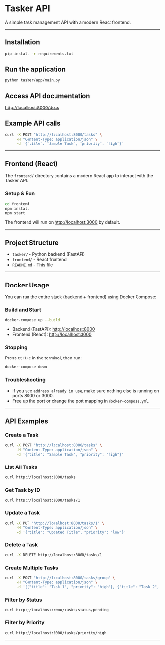 # Tasker API

A simple task management API with a modern React frontend.

---

## Installation

```bash
pip install -r requirements.txt
```

## Run the application

```bash
python tasker/app/main.py
```

## Access API documentation

[http://localhost:8000/docs](http://localhost:8000/docs)

## Example API calls

```bash
curl -X POST "http://localhost:8000/tasks" \
     -H "Content-Type: application/json" \
     -d '{"title": "Sample Task", "priority": "high"}'
```

---

## Frontend (React)

The `frontend/` directory contains a modern React app to interact with the Tasker API.

### Setup & Run

```bash
cd frontend
npm install
npm start
```

The frontend will run on [http://localhost:3000](http://localhost:3000) by default.

---

## Project Structure

- `tasker/` - Python backend (FastAPI)
- `frontend/` - React frontend
- `README.md` - This file

---

## Docker Usage

You can run the entire stack (backend + frontend) using Docker Compose:

### Build and Start
```bash
docker-compose up --build
```

- Backend (FastAPI): [http://localhost:8000](http://localhost:8000)
- Frontend (React): [http://localhost:3000](http://localhost:3000)

### Stopping
Press `Ctrl+C` in the terminal, then run:
```bash
docker-compose down
```

### Troubleshooting
- If you see `address already in use`, make sure nothing else is running on ports 8000 or 3000.
- Free up the port or change the port mapping in `docker-compose.yml`.

---

## API Examples

### Create a Task
```bash
curl -X POST "http://localhost:8000/tasks" \
     -H "Content-Type: application/json" \
     -d '{"title": "Sample Task", "priority": "high"}'
```

### List All Tasks
```bash
curl http://localhost:8000/tasks
```

### Get Task by ID
```bash
curl http://localhost:8000/tasks/1
```

### Update a Task
```bash
curl -X PUT "http://localhost:8000/tasks/1" \
     -H "Content-Type: application/json" \
     -d '{"title": "Updated Title", "priority": "low"}'
```

### Delete a Task
```bash
curl -X DELETE http://localhost:8000/tasks/1
```

### Create Multiple Tasks
```bash
curl -X POST "http://localhost:8000/tasks/group" \
     -H "Content-Type: application/json" \
     -d '[{"title": "Task 1", "priority": "high"}, {"title": "Task 2", "priority": "low"}]'
```

### Filter by Status
```bash
curl http://localhost:8000/tasks/status/pending
```

### Filter by Priority
```bash
curl http://localhost:8000/tasks/priority/high
```

---


```


